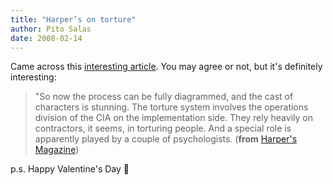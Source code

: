 ```yaml
---
title: "Harper’s on torture"
author: Pito Salas
date: 2008-02-14
---
```




Came across this [interesting
article](<http://harpers.org/archive/2007/12/hbc-90001917>). You may agree or
not, but it's definitely interesting:

> "So now the process can be fully diagrammed, and the cast of characters is
> stunning. The torture system involves the operations division of the CIA on
> the implementation side. They rely heavily on contractors, it seems, in
> torturing people. And a special role is apparently played by a couple of
> psychologists. (**from** [Harper's
> Magazine](<http://harpers.org/archive/2007/12/hbc-90001917>))

p.s. Happy Valentine's Day 🙂


